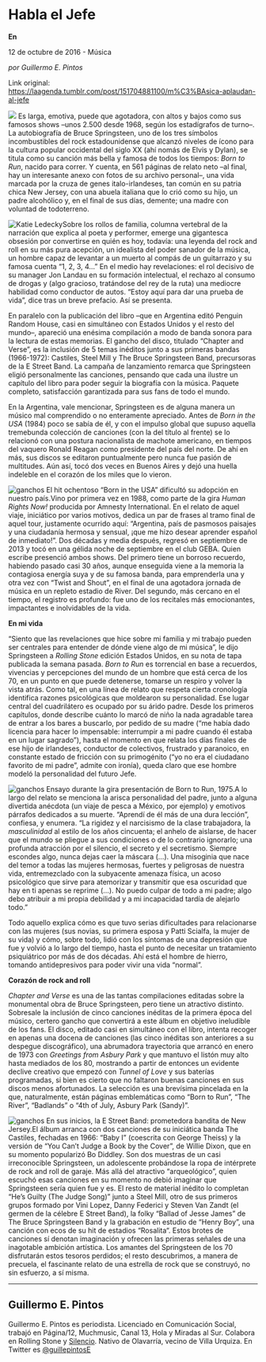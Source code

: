 # Habla el Jefe

**En**

12 de octubre de 2016 - Música

_por Guillermo E. Pintos_

Link original: https://laagenda.tumblr.com/post/151704881100/m%C3%BAsica-aplaudan-al-jefe

![](https://64.media.tumblr.com/977974a54b6f0525e75f32696246fbad/tumblr_inline_pjzvp0oAhy1t6q87u_500.jpg)
Es larga, emotiva, puede que agotadora, con altos y bajos como sus famosos shows –unos 2.500 desde 1968, según los estadígrafos de turno–. La autobiografía de Bruce Springsteen, uno de los tres símbolos incombustibles del rock estadounidense que alcanzó niveles de ícono para la cultura popular occidental del siglo XX (ahí nomás de Elvis y Dylan), se titula como su canción más bella y famosa de todos los tiempos: *Born to Run*, nacido para correr. Y cuenta, en 561 páginas de relato neto –al final, hay un interesante anexo con fotos de su archivo personal–, una vida marcada por la cruza de genes italo-irlandeses, tan común en su patria chica New Jersey, con una abuela italiana que lo crió como su hijo, un padre alcohólico y, en el final de sus días, demente; una madre con voluntad de todoterreno.

![Katie Ledecky](https://64.media.tumblr.com/2f9bc0a9f534b7aacfee46c19d7dbc34/tumblr_inline_pjzvp1Q9fF1t6q87u_250.jpg)Sobre los rollos de familia, columna vertebral de la narración que explica al poeta y performer, emerge una gigantesca obsesión por convertirse en quién es hoy, todavía: una leyenda del rock and roll en su más pura acepción, un idealista del poder sanador de la música, un hombre capaz de levantar a un muerto al compás de un guitarrazo y su famosa cuenta “1, 2, 3, 4…” En el medio hay revelaciones: el rol decisivo de su manager Jon Landau en su formación intelectual, el rechazo al consumo de drogas y (algo gracioso, tratándose del rey de la ruta) una mediocre habilidad como conductor de autos. “Estoy aquí para dar una prueba de vida”, dice tras un breve prefacio. Así se presenta.

En paralelo con la publicación del libro –que en Argentina editó Penguin Random House, casi en simultáneo con Estados Unidos y el resto del mundo–, apareció una enésima compilación a modo de banda sonora para la lectura de estas memorias. El gancho del disco, titulado “Chapter and Verse”, es la inclusión de 5 temas inéditos junto a sus primeras bandas (1966-1972): Castiles, Steel Mill y The Bruce Springsteen Band, precursoras de la E Street Band. La campaña de lanzamiento remarca que Springsteen eligió personalmente las canciones, pensando que cada una ilustre un capítulo del libro para poder seguir la biografía con la música. Paquete completo, satisfacción garantizada para sus fans de todo el mundo. 

En la Argentina, vale mencionar, Springsteen es de alguna manera un músico mal comprendido o no enteramente apreciado. Antes de *Born in the USA* (1984) poco se sabía de él, y con el impulso global que supuso aquella tremebunda colección de canciones (con la del título al frente) se lo relacionó con una postura nacionalista de machote americano, en tiempos del vaquero Ronald Reagan como presidente del país del norte. De ahí en más, sus discos se editaron puntualmente pero nunca fue pasión de multitudes. Aún así, tocó dos veces en Buenos Aires y dejó una huella indeleble en el corazón de los miles que lo vieron. 

![ganchos](https://64.media.tumblr.com/28463943612325fe6c5cf1577829059e/tumblr_inline_pjzvp1MaiS1t6q87u_500.jpg) El hit ochentoso “Born in the USA” dificultó su adopción en nuestro país.Vino por primera vez en 1988, como parte de la gira *Human Rights Now!* producida por Amnesty International. En el relato de aquel viaje, iniciático por varios motivos, dedica un par de frases al tramo final de aquel tour, justamente ocurrido aquí: “Argentina, país de pasmosos paisajes y una ciudadanía hermosa y sensual, ¡que me hizo desear aprender español de inmediato!”. Dos décadas y media después, regresó en septiembre de 2013 y tocó en una gélida noche de septiembre en el club GEBA. Quien escribe presenció ambos shows. Del primero tiene un borroso recuerdo, habiendo pasado casi 30 años, aunque enseguida viene a la memoria la contagiosa energía suya y de su famosa banda, para emprenderla una y otra vez con “Twist and Shout”, en el final de una agotadora jornada de música en un repleto estadio de River. Del segundo, más cercano en el tiempo, el registro es profundo: fue uno de los recitales más emocionantes, impactantes e inolvidables de la vida. 

  
**En mi vida**

“Siento que las revelaciones que hice sobre mi familia y mi trabajo pueden ser centrales para entender de dónde viene algo de mi música”, le dijo Springsteen a *Rolling Stone* edición Estados Unidos, en su nota de tapa publicada la semana pasada. *Born to Run* es torrencial en base a recuerdos, vivencias y percepciones del mundo de un hombre que está cerca de los 70, en un punto en que puede detenerse, tomarse un respiro y volver la vista atrás. Como tal, en una línea de relato que respeta cierta cronología identifica razones psicológicas que moldearon su personalidad. Ese lugar central del cuadrilátero es ocupado por su árido padre. Desde los primeros capítulos, donde describe cuánto lo marcó de niño la nada agradable tarea de entrar a los bares a buscarlo, por pedido de su madre (“me había dado licencia para hacer lo impensable: interrumpir a mi padre cuando él estaba en un lugar sagrado”), hasta el momento en que relata los días finales de ese hijo de irlandeses, conductor de colectivos, frustrado y paranoico, en constante estado de fricción con su primogénito (“yo no era el ciudadano favorito de mi padre”, admite con ironía), queda claro que ese hombre modeló la personalidad del futuro Jefe. 

![ganchos](https://64.media.tumblr.com/e764336167006d1c6a20f9db26d09739/tumblr_inline_pjzvp2c8Lz1t6q87u_500.jpg) Ensayo durante la gira presentación de Born to Run, 1975.A lo largo del relato se menciona la arisca personalidad del padre, junto a alguna divertida anécdota (un viaje de pesca a México, por ejemplo) y emotivos párrafos dedicados a su muerte. “Aprendí de él más de una dura lección”, confiesa, y enumera. “La rigidez y el narcisismo de la clase trabajadora, la *masculinidad* al estilo de los años cincuenta; el anhelo de aislarse, de hacer que el mundo se pliegue a sus condiciones o de lo contrario ignorarlo; una profunda atracción por el silencio, el secreto y el secretismo. Siempre escondes algo, nunca dejas caer la máscara (…). Una misoginia que nace del temor a todas las mujeres hermosas, fuertes y peligrosas de nuestra vida, entremezclado con la subyacente amenaza física, un acoso psicológico que sirve para atemorizar y transmitir que esa oscuridad que hay en ti apenas se reprime (…). No puedo culpar de todo a mi padre; algo debo atribuir a mi propia debilidad y a mi incapacidad tardía de alejarlo todo.”

Todo aquello explica cómo es que tuvo serias dificultades para relacionarse con las mujeres (sus novias, su primera esposa y Patti Scialfa, la mujer de su vida) y cómo, sobre todo, lidió con los síntomas de una depresión que fue y volvió a lo largo del tiempo, hasta el punto de necesitar un tratamiento psiquiátrico por más de dos décadas. Ahí está el hombre de hierro, tomando antidepresivos para poder vivir una vida “normal”.

  
**Corazón de rock and roll**

*Chapter and Verse* es una de las tantas compilaciones editadas sobre la monumental obra de Bruce Springsteen, pero tiene un atractivo distinto. Sobresale la inclusión de cinco canciones inéditas de la primera época del músico, certero gancho que convertirá a este álbum en objetivo ineludible de los fans. El disco, editado casi en simultáneo con el libro, intenta recoger en apenas una docena de canciones (las cinco inéditas son anteriores a su despegue discográfico), una abrumadora trayectoria que arrancó en enero de 1973 con *Greetings from Asbury Park* y que mantuvo el listón muy alto hasta mediados de los 80, mostrando a partir de entonces un evidente declive creativo que empezó con *Tunnel of Love* y sus baterías programadas, si bien es cierto que no faltaron buenas canciones en sus discos menos afortunados. La selección es una brevísima pincelada en la que, naturalmente, están páginas emblemáticas como “Born to Run”, “The River”, “Badlands” o “4th of July, Asbury Park (Sandy)”.

![ganchos](https://64.media.tumblr.com/c6f0c74fd5c305c01b1fd971148469b6/tumblr_inline_pjzvp2OxdA1t6q87u_500.jpg) En sus inicios, la E Street Band: prometedora bandita de New Jersey.El álbum arranca con dos canciones de su iniciática banda The Castiles, fechadas en 1966: “Baby I” (coescrita con George Theiss) y la versión de “You Can’t Judge a Book by the Cover”, de Willie Dixon, que en su momento popularizó Bo Diddley. Son dos muestras de un casi irreconocible Springsteen, un adolescente probándose la ropa de intérprete de rock and roll de garaje. Más allá del atractivo “arqueológico”, quien escuchó esas canciones en su momento no debió imaginar que Springsteen sería quien fue y es. El resto de material inédito lo completan “He’s Guilty (The Judge Song)” junto a Steel Mill, otro de sus primeros grupos formado por Vini Lopez, Danny Federici y Steven Van Zandt (el germen de la célebre E Street Band), la folky “Ballad of Jesse James” de The Bruce Springsteen Band y la grabación en estudio de “Henry Boy”, una canción con ecos de su hit de estadios “Rosalita“. Estos brotes de canciones sí denotan imaginación y ofrecen las primeras señales de una inagotable ambición artística. Los amantes del Springsteen de los 70 disfrutarán estos tesoros perdidos; el resto descubrimos, a manera de precuela, el fascinante relato de una estrella de rock que se construyó, no sin esfuerzo, a sí misma. 


  




---

Guillermo E. Pintos
-------------------

 Guillermo E. Pintos es periodista. Licenciado en Comunicación Social, trabajó en Página/12, Muchmusic, Canal 13, Hola y Miradas al Sur. Colabora en Rolling Stone y [Silencio](http://www.silencio.com.ar/). Nativo de Olavarría, vecino de Villa Urquiza. En Twitter es [@guillepintosE](https://twitter.com/guillepintose)

